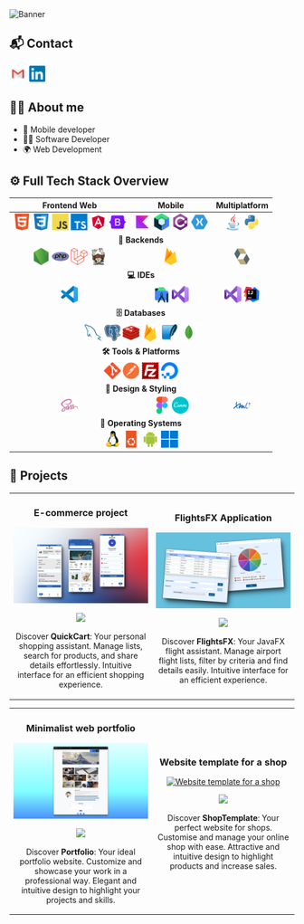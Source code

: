 <img src="https://github.com/Raurez/Image-repo-profile/blob/main/Raúl_banner.svg" alt="Banner">

## 📬 Contact

[<img src="https://raw.githubusercontent.com/Raurez/Image-repo-profile/main/icons/gmail/gmail-old-svgrepo-com.svg" alt="Gmail" title="Gmail" height="30"/>](mailto:raurambot@gmail.com) 
[<img src="https://raw.githubusercontent.com/Raurez/Image-repo-profile/main/icons/linkedin/linkedin-original.svg" alt="LinkedIn" title="LinkedIn" height="30"/>](https://www.linkedin.com/in/ra%C3%BAl-ram%C3%ADrez-botella-998523302/)

## 🙋‍♂️ About me 

- 📲 Mobile developer
- 👨‍💻 Software Developer      
- 🌍 Web Development


## ⚙️ Full Tech Stack Overview

<p align="center">

<table>
  <thead>
    <tr>
      <th align="center"><strong>Frontend Web</strong></th>
      <th align="center"><strong>Mobile</strong></th>
      <th align="center"><strong>Multiplatform</strong></th>
    </tr>
  </thead>
  <tbody>
    <tr>
      <td align="center">
        <img src="https://raw.githubusercontent.com/Raurez/Image-repo-profile/main/icons/html5/html5-original.svg" title="HTML5" height="30"/>
        <img src="https://raw.githubusercontent.com/Raurez/Image-repo-profile/main/icons/css3/css3-original.svg" title="CSS3" height="30"/>
        <img src="https://raw.githubusercontent.com/Raurez/Image-repo-profile/main/icons/javascript/javascript-original.svg" title="JavaScript" height="30"/>
        <img src="https://raw.githubusercontent.com/Raurez/Image-repo-profile/main/icons/typescript/typescript-original.svg" title="TypeScript" height="30"/>
        <img src="https://raw.githubusercontent.com/Raurez/Image-repo-profile/main/icons/angular/angular-original.svg" title="Angular" height="30"/>
        <img src="https://raw.githubusercontent.com/Raurez/Image-repo-profile/main/icons/bootstrap/bootstrap-original.svg" title="Bootstrap" height="30"/>
      </td>
      <td align="center">
        <img src="https://raw.githubusercontent.com/Raurez/Image-repo-profile/main/icons/kotlin/kotlin-original.svg" title="Kotlin" height="30"/>
        <img src="https://raw.githubusercontent.com/Raurez/Image-repo-profile/main/icons/jetpackcompose/jetpackcompose-original.svg" title="Jetpack Compose" height="30"/>
        <img src="https://raw.githubusercontent.com/Raurez/Image-repo-profile/main/icons/csharp/csharp-original.svg" title="C#" height="30"/>
        <img src="https://raw.githubusercontent.com/Raurez/Image-repo-profile/main/icons/xamarin/xamarin-original.svg" title="Xamarin" height="30"/>
      </td>
      <td align="center">
        <img src="https://raw.githubusercontent.com/Raurez/Image-repo-profile/main/icons/java/java-original.svg" title="Java" height="30"/>
        <img src="https://raw.githubusercontent.com/Raurez/Image-repo-profile/main/icons/python/python-original.svg" title="Python" height="30"/>
      </td>
    </tr>
    <tr>
      <td colspan="3" align="center"><strong>🔧 Backends</strong></td>
    </tr>
    <tr>
      <td align="center">
        <img src="https://raw.githubusercontent.com/Raurez/Image-repo-profile/main/icons/nodejs/nodejs-original.svg" title="Node.js" height="30"/>
        <img src="https://raw.githubusercontent.com/Raurez/Image-repo-profile/main/icons/php/php-original.svg" title="PHP" height="30"/>
        <img src="https://raw.githubusercontent.com/Raurez/Image-repo-profile/main/icons/laravel/laravel-original.svg" title="Laravel" height="30"/>
         <img src="https://raw.githubusercontent.com/Raurez/Image-repo-profile/main/icons/composer/composer-original.svg" title="Composer" height="30"/>
      </td>
      <td align="center">
        <img src="https://raw.githubusercontent.com/Raurez/Image-repo-profile/main/icons/firebase/firebase-original.svg" title="Firebase" height="30"/>
      </td>
      <td align="center">
        <img src="https://raw.githubusercontent.com/Raurez/Image-repo-profile/main/icons/hibernate/hibernate-original.svg" title="Hibernate" height="30"/>
      </td>
    </tr>
    <tr>
      <td colspan="3" align="center"><strong>💻 IDEs</strong></td>
    </tr>
    <tr>
      <td align="center">
        <img src="https://raw.githubusercontent.com/Raurez/Image-repo-profile/main/icons/vscode/vscode-original.svg" title="VS Code" height="30"/>
      </td>
      <td align="center">
        <img src="https://raw.githubusercontent.com/Raurez/Image-repo-profile/main/icons/androidstudio/androidstudio-original.svg" title="Android Studio" height="30"/>
         <img src="https://raw.githubusercontent.com/Raurez/Image-repo-profile/main/icons/visualstudio/visualstudio-original.svg" title="Visual Studio" height="30"/>
      </td>
      <td align="center">
        <img src="https://raw.githubusercontent.com/Raurez/Image-repo-profile/main/icons/visualstudio/visualstudio-original.svg" title="Visual Studio" height="30"/>
        <img src="https://raw.githubusercontent.com/Raurez/Image-repo-profile/main/icons/intellij/intellij-original.svg" title="IntelliJ" height="30"/>
      </td>
    </tr>
    <tr>
      <td colspan="3" align="center"><strong>🗄️ Databases</strong></td>
    </tr>
    <tr>
      <td colspan="3" align="center">
        <img src="https://raw.githubusercontent.com/Raurez/Image-repo-profile/main/icons/mysql/mysql-original.svg" title="MySQL" height="30"/>
        <img src="https://raw.githubusercontent.com/Raurez/Image-repo-profile/main/icons/postgresql/postgresql-original.svg" title="PostgreSQL" height="30"/>
         <img src="https://raw.githubusercontent.com/Raurez/Image-repo-profile/main/icons/redis/redis-original.svg" title="Redis" height="30"/>
        <img src="https://raw.githubusercontent.com/Raurez/Image-repo-profile/main/icons/firebase/firebase-original.svg" title="Firebase" height="30"/>
        <img src="https://raw.githubusercontent.com/Raurez/Image-repo-profile/main/icons/sqlite/sqlite-original.svg" title="SQLite" height="30"/>
        <img src="https://raw.githubusercontent.com/Raurez/Image-repo-profile/main/icons/mongodb/mongodb-original.svg" title="MongoDB" height="30"/>
      </td>
    </tr>
    <tr>
      <td colspan="3" align="center"><strong>🛠️ Tools & Platforms</strong></td>
    </tr>
    <tr>
      <td colspan="3" align="center">
        <img src="https://raw.githubusercontent.com/Raurez/Image-repo-profile/main/icons/git/git-original.svg" title="Git" height="30"/>
        <img src="https://raw.githubusercontent.com/Raurez/Image-repo-profile/main/icons/postman/postman-original.svg" title="Postman" height="30"/>
         <img src="https://raw.githubusercontent.com/Raurez/Image-repo-profile/main/icons/filezilla/filezilla-original.svg" title="FileZilla" height="30"/>
        <img src="https://raw.githubusercontent.com/Raurez/Image-repo-profile/main/icons/digitalocean/digitalocean-original.svg" title="DigitalOcean" height="30"/>
      </td>
    </tr>
    <tr>
  <td colspan="3" align="center"><strong>🎨 Design & Styling</strong></td>
</tr>
<tr>
  <td align="center">
    <img src="https://raw.githubusercontent.com/Raurez/Image-repo-profile/main/icons/sass/sass-original.svg" title="Sass (Frontend styling)" height="30"/>
  </td>
  <td align="center">
    <img src="https://raw.githubusercontent.com/Raurez/Image-repo-profile/main/icons/figma/figma-original.svg" title="Figma (Design UI)" height="30"/>
    <img src="https://raw.githubusercontent.com/Raurez/Image-repo-profile/main/icons/canva/canva-original.svg" title="Canva (Quick visuals)" height="30"/>
  </td>
  <td align="center">
    <img src="https://raw.githubusercontent.com/Raurez/Image-repo-profile/main/icons/xml/xml-original.svg" title="XML (Android UI)" height="30"/>
  </td>
</tr>
    <tr>
      <td colspan="3" align="center"><strong>🧭 Operating Systems</strong></td>
    </tr>
    <tr>
      <td colspan="3" align="center">
        <img src="https://raw.githubusercontent.com/Raurez/Image-repo-profile/main/icons/linux/linux-original.svg" title="Linux" height="30"/>
         <img src="https://raw.githubusercontent.com/Raurez/Image-repo-profile/main/icons/ubuntu/ubuntu-original.svg" title="Linux" height="30"/>
         <img src="https://raw.githubusercontent.com/Raurez/Image-repo-profile/main/icons/android/android-original.svg" title="Android" height="30"/>
         <img src="https://raw.githubusercontent.com/Raurez/Image-repo-profile/main/icons/windows11/windows11-original.svg" title="Windows 11" height="30"/>
      </td>
    </tr>

  </tbody>
</table>

</p>


## 📁 Projects
<table>
  <tr>
    <td width="50%">
      <h3 align="center">E-commerce project</h3>
      <div align="center">
        <a href="https://github.com/Raurez/E-commerce_project" target="_blank">
          <img src="https://github.com/Raurez/Image-repo-profile/blob/main/Mockpu_play_store%20L.png" width="350" alt="E-commerce project">
        </a>
        <p>
          <a href="https://github.com/Raurez/E-commerce_project" target="_blank">
            <img src="https://img.shields.io/badge/CODE-ff9?style=for-the-badge&logo=github&logoColor=black">
          </a>
        </p>
        <p>Discover <strong>QuickCart</strong>: Your personal shopping assistant. Manage lists, search for products, and share details effortlessly. Intuitive interface for an efficient shopping experience.</p>
      </div>                                                                                   
    </td>
    <td width="50%">
      <h3 align="center">FlightsFX Application</h3>
      <div align="center">
        <a href="https://github.com/Raurez/FlightsFX_Application" target="_blank">
          <img src="https://github.com/Raurez/Image-repo-profile/blob/main/Fly_FX.png" width="350" alt="FlightsFX Application">
        </a>
        <p>
          <a href="https://github.com/Raurez/FlightsFX_Application" target="_blank">
            <img src="https://img.shields.io/badge/CODE-ff9?style=for-the-badge&logo=github&logoColor=black">
          </a>
        </p>
        <p>Discover <strong>FlightsFX</strong>: Your JavaFX flight assistant. Manage airport flight lists, filter by criteria and find details easily. Intuitive interface for an efficient experience.</p>
      </div>                                                             
    </td>  
  </tr>
</table>

<table>
  <tr>
    <td width="50%">
      <h3 align="center">Minimalist web portfolio</h3>
      <div align="center">
        <a href="https://github.com/Raurez/Minimalist_web_portfolio" target="_blank">
          <img src="https://github.com/Raurez/Image-repo-profile/blob/main/portafolio_minimalista.png" width="350" alt="Minimalist web portfolio">
        </a>
        <p>
          <a href="https://github.com/Raurez/Minimalist_web_portfolio" target="_blank">
            <img src="https://img.shields.io/badge/CODE-ff9?style=for-the-badge&logo=github&logoColor=black">
          </a>
        </p>
        <p>Discover <strong>Portfolio</strong>: Your ideal portfolio website. Customize and showcase your work in a professional way. Elegant and intuitive design to highlight your projects and skills.</p>
      </div>                                                                                 
    </td>
    <td width="50%">
      <h3 align="center">Website template for a shop</h3>
      <div align="center">
        <a href="https://github.com/Raurez/Website_template_for_a_shop" target="_blank">
          <img src="https://github.com/Raurez/Image-repo-profile/blob/main/shop_templete.png" width="350" alt="Website template for a shop">
        </a>
        <p>
          <a href="https://github.com/Raurez/Website_template_for_a_shop" target="_blank">
            <img src="https://img.shields.io/badge/CODE-ff9?style=for-the-badge&logo=github&logoColor=black">
          </a>
        </p>
        <p>Discover <strong>ShopTemplate</strong>: Your perfect website for shops. Customise and manage your online shop with ease. Attractive and intuitive design to highlight products and increase sales.</p>
      </div>                                                                                
    </td>
  </tr>
</table>
</div>
<br>
